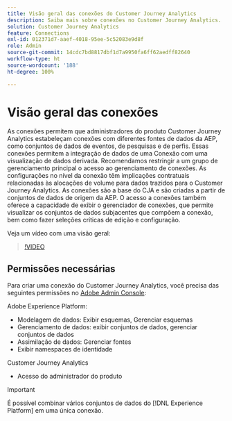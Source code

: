 ```yaml
---
title: Visão geral das conexões do Customer Journey Analytics
description: Saiba mais sobre conexões no Customer Journey Analytics.
solution: Customer Journey Analytics
feature: Connections
exl-id: 012371d7-aaef-4018-95ee-5c52083e9d8f
role: Admin
source-git-commit: 14cdc7bd8817dbf1d7a9950fa6ff62aedff82640
workflow-type: ht
source-wordcount: '188'
ht-degree: 100%

---
```


# Visão geral das conexões

As conexões permitem que administradores do produto Customer Journey Analytics estabeleçam conexões com diferentes fontes de dados da AEP, como conjuntos de dados de eventos, de pesquisas e de perfis. Essas conexões permitem a integração de dados de uma Conexão com uma visualização de dados derivada. Recomendamos restringir a um grupo de gerenciamento principal o acesso ao gerenciamento de conexões. As configurações no nível da conexão têm implicações contratuais relacionadas às alocações de volume para dados trazidos para o Customer Journey Analytics.
As conexões são a base do CJA e são criadas a partir de conjuntos de dados de origem da AEP. O acesso a conexões também oferece a capacidade de exibir o gerenciador de conexões, que permite visualizar os conjuntos de dados subjacentes que compõem a conexão, bem como fazer seleções críticas de edição e configuração.

Veja um vídeo com uma visão geral:

>[!VIDEO](https://video.tv.adobe.com/v/35111/?quality=12&learn=on)

## Permissões necessárias

Para criar uma conexão do Customer Journey Analytics, você precisa das seguintes permissões no [Adobe Admin Console](https://helpx.adobe.com/br/enterprise/admin-guide.html/enterprise/using/manage-permissions-and-roles.ug.html):

Adobe Experience Platform:
* Modelagem de dados: Exibir esquemas, Gerenciar esquemas
* Gerenciamento de dados: exibir conjuntos de dados, gerenciar conjuntos de dados
* Assimilação de dados: Gerenciar fontes
* Exibir namespaces de identidade

Customer Journey Analytics
* Acesso do administrador do produto

>[!IMPORTANT]
>
>É possível combinar vários conjuntos de dados do [!DNL Experience Platform] em uma única conexão.
